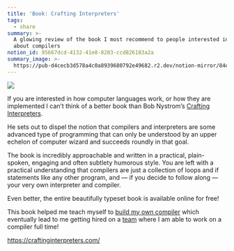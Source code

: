 ```yaml
---
title: 'Book: Crafting Interpreters'
tags:
  - share
summary: >-
  A glowing review of the book I most recommend to people interested in learning
  about compilers
notion_id: 95667dcd-4132-41e8-8203-ccd826183a2a
summary_image: >-
  https://pub-d4cecb3d578a4c0a8939680792e49682.r2.dev/notion-mirror/84ebb48c-616a-4f51-ae9a-991a4e0a7e9b/7b8b516f-bbe5-4437-bfa5-08c769bcfa1f/Untitled.png
---
```

![](https://pub-d4cecb3d578a4c0a8939680792e49682.r2.dev/notion-mirror/84ebb48c-616a-4f51-ae9a-991a4e0a7e9b/7b8b516f-bbe5-4437-bfa5-08c769bcfa1f/Untitled.png)

If you are interested in how computer languages work, or how they are implemented I can’t think of a better book than Bob Nystrom’s [Crafting Interpreters](https://craftinginterpreters.com/).

He sets out to dispel the notion that compilers and interpreters are some advanced type of programming that can only be understood by an upper echelon of computer wizard and succeeds roundly in that goal.

The book is incredibly approachable and written in a practical, plain-spoken, engaging and often subtlety humorous style. You are left with a practical understanding that compilers are just a collection of loops and if statements like any other program, and — if you decide to follow along — your very own interpreter and compiler.

Even better, the entire beautifully typeset book is available online for free!

This book helped me teach myself to [build my own compiler](https://jordaneldredge.com/blog/speeding-up-winamps-music-visualizer-with-webassembly/) which eventually lead to me getting hired on a [team](https://relay.dev/) where I am able to work on a compiler full time!

<https://craftinginterpreters.com/>
